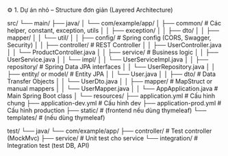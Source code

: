 ⚙️ 1. Dự án nhỏ – Structure đơn giản (Layered Architecture)

src/
└── main/
    ├── java/
    │   └── com/example/app/
    │       ├── common/                 # Các helper, constant, exception, utils
    │       │   ├── exception/
    │       │   ├── dto/
    │       │   ├── mapper/
    │       │   └── util/
    │
    │       ├── config/                 # Spring config (CORS, Swagger, Security)
    │
    │       ├── controller/             # REST Controller
    │       │   ├── UserController.java
    │       │   └── ProductController.java
    │
    │       ├── service/                # Business logic
    │       │   ├── UserService.java
    │       │   └── impl/
    │       │       └── UserServiceImpl.java
    │
    │       ├── repository/             # Spring Data JPA interfaces
    │       │   └── UserRepository.java
    │
    │       ├── entity/ or model/       # Entity JPA
    │       │   └── User.java
    │
    │       ├── dto/                    # Data Transfer Objects
    │       │   └── UserDto.java
    │
    │       ├── mapper/                 # MapStruct or manual mappers
    │       │   └── UserMapper.java
    │
    │       └── AppApplication.java     # Main Spring Boot class
    │
    └── resources/
        ├── application.yml             # Cấu hình chung
        ├── application-dev.yml         # Cấu hình dev
        ├── application-prod.yml        # Cấu hình production
        ├── static/                     # (frontend nếu dùng thymeleaf)
        └── templates/                  # (nếu dùng thymeleaf)

test/
└── java/
    └── com/example/app/
        ├── controller/                 # Test controller (MockMvc)
        ├── service/                    # Unit test cho service
        └── integration/                # Integration test (test DB, API)

